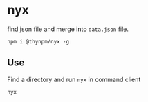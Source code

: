 # nyx
find json file and merge into `data.json` file.
```shell
npm i @thynpm/nyx -g
```
## Use
Find a directory and run `nyx` in command client
```shell
nyx
```

